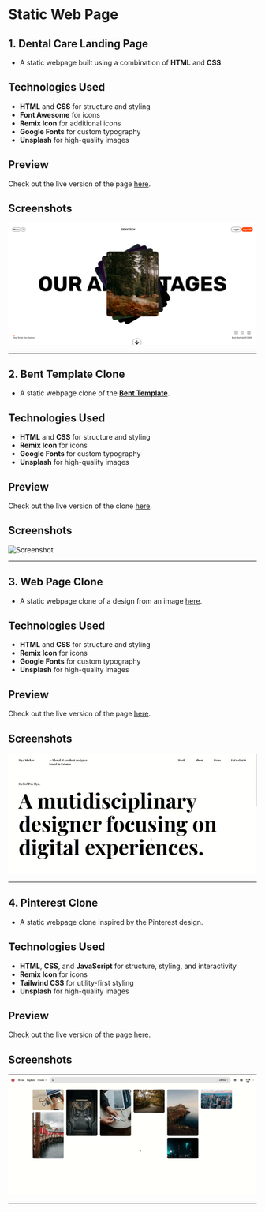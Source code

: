 # Static Web Page

## 1. Dental Care Landing Page

- A static webpage built using a combination of **HTML** and **CSS**.

## Technologies Used

- **HTML** and **CSS** for structure and styling
- **Font Awesome** for icons
- **Remix Icon** for additional icons
- **Google Fonts** for custom typography
- **Unsplash** for high-quality images

## Preview

Check out the live version of the page [here](https://sandip3.github.io/Web-Project/Static/project%20-%201/).

## Screenshots

![Screenshot](./Img/Project%20-%201.png) 

---

## 2. Bent Template Clone

- A static webpage clone of the **[Bent Template](https://bent-template.webflow.io/)**.

## Technologies Used

- **HTML** and **CSS** for structure and styling
- **Remix Icon** for icons
- **Google Fonts** for custom typography
- **Unsplash** for high-quality images

## Preview

Check out the live version of the clone [here](https://sandip3.github.io/Web-Project/Static/project%20-%202/index.html).

## Screenshots

![Screenshot](./Img/Bent-Template-Clone.gif) 

---

## 3. Web Page Clone

- A static webpage clone of a design from an image [here](https://pbs.twimg.com/media/Fw72tysXgAcp9EO?format=jpg&name=900x900).

## Technologies Used

- **HTML** and **CSS** for structure and styling
- **Remix Icon** for icons
- **Google Fonts** for custom typography
- **Unsplash** for high-quality images

## Preview

Check out the live version of the page [here](https://sandip3.github.io/Web-Project/Static/project%20-%203/index.html).

## Screenshots

![Screenshot](./Img/Web-Page-Clone.gif) 

---

## 4. Pinterest Clone

- A static webpage clone inspired by the Pinterest design.

## Technologies Used

- **HTML**, **CSS**, and **JavaScript** for structure, styling, and interactivity
- **Remix Icon** for icons
- **Tailwind CSS** for utility-first styling
- **Unsplash** for high-quality images

## Preview

Check out the live version of the page [here](https://sandip3.github.io/Web-Project/Static/pinterest/index.html).

## Screenshots

![Screenshot](./Img/Pinterest.gif)

---

## 
